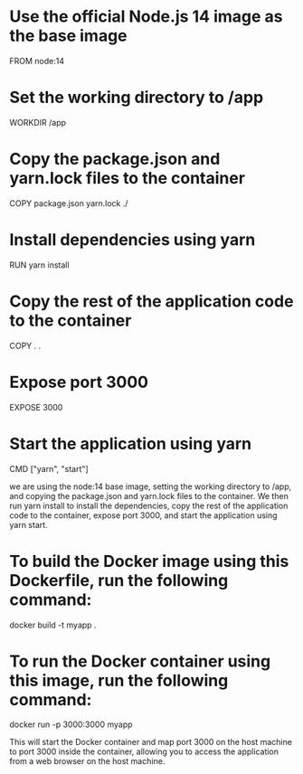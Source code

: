 # Use the official Node.js 14 image as the base image
FROM node:14

# Set the working directory to /app
WORKDIR /app

# Copy the package.json and yarn.lock files to the container
COPY package.json yarn.lock ./

# Install dependencies using yarn
RUN yarn install

# Copy the rest of the application code to the container
COPY . .

# Expose port 3000
EXPOSE 3000

# Start the application using yarn
CMD ["yarn", "start"]


we are using the node:14 base image, setting the working directory to /app, and copying the package.json and yarn.lock files to the container. We then run yarn install to install the dependencies, copy the rest of the application code to the container, expose port 3000, and start the application using yarn start.

# To build the Docker image using this Dockerfile, run the following command:
docker build -t myapp .

# To run the Docker container using this image, run the following command:
docker run -p 3000:3000 myapp


This will start the Docker container and map port 3000 on the host machine to port 3000 inside the container, allowing you to access the application from a web browser on the host machine.
